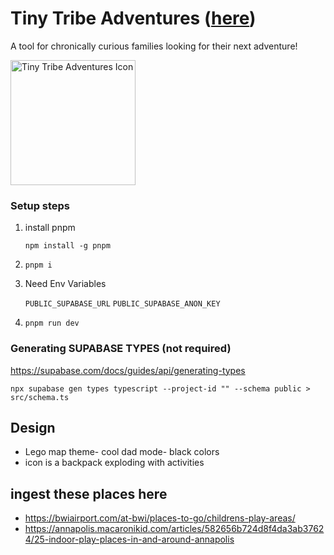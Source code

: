 # Tiny Tribe Adventures ([here](tinytribeadventures.com))

A tool for chronically curious families looking for their next adventure!

<img src="./static/myth-map.png" alt="Tiny Tribe Adventures Icon" width="200"/>

### Setup steps

1. install pnpm

   `npm install -g pnpm`

2. `pnpm i`
3. Need Env Variables

   `PUBLIC_SUPABASE_URL`
   `PUBLIC_SUPABASE_ANON_KEY`

4. `pnpm run dev`

### Generating SUPABASE TYPES (not required)

<https://supabase.com/docs/guides/api/generating-types>

`npx supabase gen types typescript --project-id "" --schema public > src/schema.ts`

## Design

- Lego map theme- cool dad mode- black colors
- icon is a backpack exploding with activities


## ingest these places here

- https://bwiairport.com/at-bwi/places-to-go/childrens-play-areas/
- https://annapolis.macaronikid.com/articles/582656b724d8f4da3ab37624/25-indoor-play-places-in-and-around-annapolis
